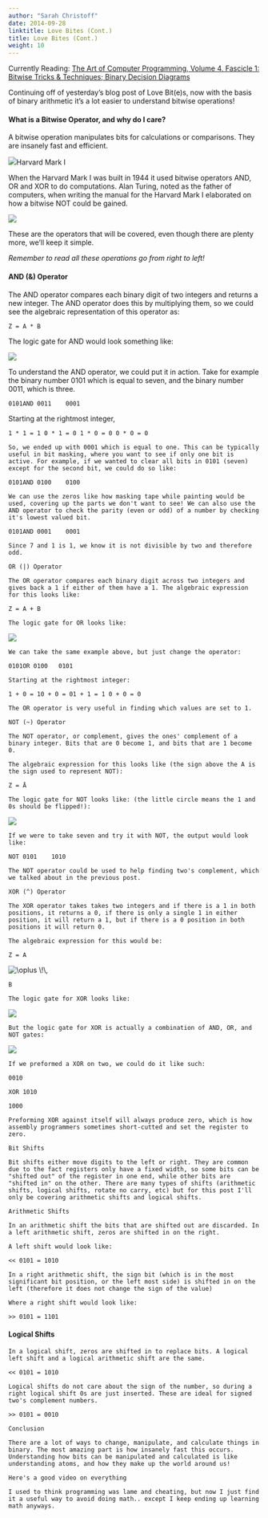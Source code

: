 ```yaml
---
author: "Sarah Christoff"
date: 2014-09-28
linktitle: Love Bites (Cont.)
title: Love Bites (Cont.)
weight: 10
---
```


Currently Reading: [The Art of Computer Programming, Volume 4, Fascicle 1: Bitwise Tricks & Techniques; Binary Decision Diagrams](https://www.safaribooksonline.com/library/view/the-art-of/9780321637413/)

Continuing off of yesterday’s blog post of Love Bit(e)s, now with the basis of binary arithmetic it’s a lot easier to understand bitwise operations!

#### What is a Bitwise Operator, and why do I care?

A bitwise operation manipulates bits for calculations or comparisons. They are insanely fast and efficient.

![](https://cdn-images-1.medium.com/max/1600/0*CwpCaxC3GhDrfEHn.jpg)Harvard Mark I

When the Harvard Mark I was built in 1944 it used bitwise operators AND, OR and XOR to do computations. Alan Turing, noted as the father of computers, when writing the manual for the Harvard Mark I elaborated on how a bitwise NOT could be gained.

![](https://cdn-images-1.medium.com/max/1600/0*J4u-h0ze47CM7dTW.png)

These are the operators that will be covered, even though there are plenty more, we’ll keep it simple.

_Remember to read all these operations go from right to left!_

#### AND (&) Operator

The AND operator compares each binary digit of two integers and returns a new integer. The AND operator does this by multiplying them, so we could see the algebraic representation of this operator as:

    Z = A * B

The logic gate for AND would look something like:

![](https://cdn-images-1.medium.com/max/1600/0*8BnqiJ8f1xmpLY-A.png)

To understand the AND operator, we could put it in action. Take for example the binary number 0101 which is equal to seven, and the binary number 0011, which is three.

    0101AND 0011    0001

Starting at the rightmost integer,

    1 * 1 = 1 0 * 1 = 0 1 * 0 = 0 0 * 0 = 0

    So, we ended up with 0001 which is equal to one. This can be typically useful in bit masking, where you want to see if only one bit is active. For example, if we wanted to clear all bits in 0101 (seven) except for the second bit, we could do so like:

    0101AND 0100    0100

    We can use the zeros like how masking tape while painting would be used, covering up the parts we don't want to see! We can also use the AND operator to check the parity (even or odd) of a number by checking it's lowest valued bit.

    0101AND 0001    0001

    Since 7 and 1 is 1, we know it is not divisible by two and therefore odd.

    OR (|) Operator

    The OR operator compares each binary digit across two integers and gives back a 1 if either of them have a 1. The algebraic expression for this looks like:

    Z = A + B

    The logic gate for OR looks like:

![](https://cdn-images-1.medium.com/max/1600/0*-SqNDjdIkXC_eF_L.png)

    We can take the same example above, but just change the operator:

    0101OR 0100   0101

    Starting at the rightmost integer:

    1 + 0 = 10 + 0 = 01 + 1 = 1 0 + 0 = 0

    The OR operator is very useful in finding which values are set to 1.

    NOT (~) Operator

    The NOT operator, or complement, gives the ones' complement of a binary integer. Bits that are 0 become 1, and bits that are 1 become 0.

    The algebraic expression for this looks like (the sign above the A is the sign used to represent NOT):

    Z = Ā

    The logic gate for NOT looks like: (the little circle means the 1 and 0s should be flipped!):

![](https://cdn-images-1.medium.com/max/1600/0*j3AW6lrILGt329Cl.png)

    If we were to take seven and try it with NOT, the output would look like:

    NOT 0101    1010

    The NOT operator could be used to help finding two's complement, which we talked about in the previous post.

    XOR (^) Operator

    The XOR operator takes takes two integers and if there is a 1 in both positions, it returns a 0, if there is only a single 1 in either position, it will return a 1, but if there is a 0 position in both positions it will return 0.

    The algebraic expression for this would be:

    Z = A

![\\oplus \\!\\,](https://cdn-images-1.medium.com/max/1600/0*H6qd1PILXqjnCdCY.)

    B

    The logic gate for XOR looks like:

![](https://cdn-images-1.medium.com/max/1600/0*LO-4ED9Sw4uMLicY.png)

    But the logic gate for XOR is actually a combination of AND, OR, and NOT gates:

![](https://cdn-images-1.medium.com/max/1600/0*BixIxM4ZUP3HQSZH.png)

    If we preformed a XOR on two, we could do it like such:

    0010

    XOR 1010

    1000

    Preforming XOR against itself will always produce zero, which is how assembly programmers sometimes short-cutted and set the register to zero.

    Bit Shifts

    Bit shifts either move digits to the left or right. They are common due to the fact registers only have a fixed width, so some bits can be "shifted out" of the register in one end, while other bits are "shifted in" on the other. There are many types of shifts (arithmetic shifts, logical shifts, rotate no carry, etc) but for this post I'll only be covering arithmetic shifts and logical shifts.

    Arithmetic Shifts

    In an arithmetic shift the bits that are shifted out are discarded. In a left arithmetic shift, zeros are shifted in on the right.

    A left shift would look like:

    << 0101 = 1010

    In a right arithmetic shift, the sign bit (which is in the most significant bit position, or the left most side) is shifted in on the left (therefore it does not change the sign of the value)

    Where a right shift would look like:

    >> 0101 = 1101

#### Logical Shifts

    In a logical shift, zeros are shifted in to replace bits. A logical left shift and a logical arithmetic shift are the same.

    << 0101 = 1010

    Logical shifts do not care about the sign of the number, so during a right logical shift 0s are just inserted. These are ideal for signed two's complement numbers.

    >> 0101 = 0010

    Conclusion

    There are a lot of ways to change, manipulate, and calculate things in binary. The most amazing part is how insanely fast this occurs. Understanding how bits can be manipulated and calculated is like understanding atoms, and how they make up the world around us!

    Here's a good video on everything

    I used to think programming was lame and cheating, but now I just find it a useful way to avoid doing math.. except I keep ending up learning math anyways.
